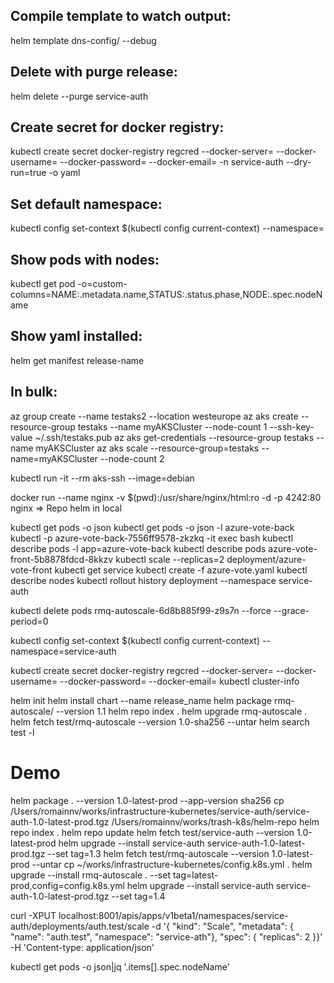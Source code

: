 Compile template to watch output:
---------------------------------

helm template dns-config/ --debug

Delete with purge release:
--------------------------

helm delete --purge service-auth

Create secret for docker registry:
----------------------------------

kubectl create secret docker-registry regcred --docker-server= --docker-username=  --docker-password= --docker-email= -n service-auth --dry-run=true -o yaml

Set default namespace:
----------------------

kubectl config set-context $(kubectl config current-context) --namespace=

Show pods with nodes:
---------------------

kubectl get pod -o=custom-columns=NAME:.metadata.name,STATUS:.status.phase,NODE:.spec.nodeName

Show yaml installed:
--------------------

helm get manifest release-name

In bulk:
--------

az group create --name testaks2 --location westeurope
az aks create --resource-group testaks --name myAKSCluster --node-count 1 --ssh-key-value ~/.ssh/testaks.pub
az aks get-credentials --resource-group testaks --name myAKSCluster
az aks scale --resource-group=testaks --name=myAKSCluster --node-count 2

kubectl run -it --rm aks-ssh --image=debian

docker run --name nginx -v $(pwd):/usr/share/nginx/html:ro -d -p 4242:80 nginx => Repo helm in local

kubectl get pods -o json
kubectl get pods -o json -l azure-vote-back
kubectl  -p azure-vote-back-7556ff9578-zkzkq -it exec bash
kubectl describe pods -l app=azure-vote-back
kubectl describe pods azure-vote-front-5b8878fdcd-8kkzv
kubectl scale --replicas=2 deployment/azure-vote-front
kubectl get service
kubectl create -f azure-vote.yaml
kubectl describe nodes
kubectl rollout history deployment --namespace service-auth

kubectl delete pods rmq-autoscale-6d8b885f99-z9s7n --force --grace-period=0

kubectl config set-context $(kubectl config current-context) --namespace=service-auth

kubectl create secret docker-registry regcred --docker-server= --docker-username= --docker-password= --docker-email=
kubectl cluster-info

helm init
helm install chart --name release_name
helm package rmq-autoscale/ --version 1.1
helm repo index .
helm upgrade rmq-autoscale .
helm fetch test/rmq-autoscale --version 1.0-sha256 --untar
helm search test -l

# Demo
helm package . --version 1.0-latest-prod --app-version sha256
cp /Users/romainnv/works/infrastructure-kubernetes/service-auth/service-auth-1.0-latest-prod.tgz /Users/romainnv/works/trash-k8s/helm-repo
helm repo index .
helm repo update
helm fetch test/service-auth --version 1.0-latest-prod
helm upgrade --install service-auth service-auth-1.0-latest-prod.tgz --set tag=1.3
helm fetch test/rmq-autoscale --version 1.0-latest-prod --untar
cp ~/works/infrastructure-kubernetes/config.k8s.yml .
helm upgrade --install rmq-autoscale . --set tag=latest-prod,config=config.k8s.yml
helm upgrade --install service-auth service-auth-1.0-latest-prod.tgz --set tag=1.4


curl  -XPUT localhost:8001/apis/apps/v1beta1/namespaces/service-auth/deployments/auth.test/scale -d '{  "kind": "Scale", "metadata": { "name": "auth.test", "namespace": "service-ath"}, "spec": {    "replicas": 2  }}' -H 'Content-type: application/json'


kubectl get pods -o json|jq '.items[].spec.nodeName'
